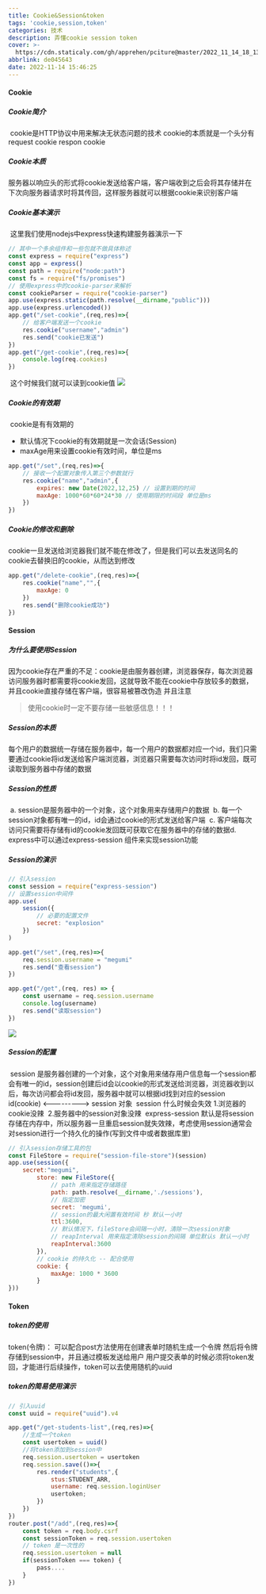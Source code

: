 ```yaml
---
title: Cookie&Session&token
tags: 'cookie,session,token'
categories: 技术
description: 弄懂cookie session token
cover: >-
  https://cdn.staticaly.com/gh/apprehen/pciture@master/2022_11_14_18_13_42.54ulvka73xg0.webp
abbrlink: de045643
date: 2022-11-14 15:46:25
---
```


#### Cookie

##### 	Cookie简介

​	cookie是HTTP协议中用来解决无状态问题的技术
​	cookie的本质就是一个头分有request cookie respon cookie

##### Cookie本质

​	服务器以响应头的形式将cookie发送给客户端，客户端收到之后会将其存储并在下次向服务器请求时将其传回，这样服务器就可以根据cookie来识别客户端

##### Cookie基本演示

​	这里我们使用nodejs中express快速构建服务器演示一下

```javascript
// 其中一个多余组件和一些包就不做具体称述
const express = require("express")
const app = express()
const path = require("node:path")
const fs = require("fs/promises")
// 使用express中的cookie-parser来解析
const cookieParser = require("cookie-parser")
app.use(express.static(path.resolve(__dirname,"public")))
app.use(express.urlencoded())
app.get("/set-cookie",(req,res)=>{
    // 给客户端发送一个cookie
    res.cookie("username","admin")
    res.send("cookie已发送")
})
app.get("/get-cookie",(req,res)=>{
    console.log(req.cookies)
})
```

​	这个时候我们就可以读到cookie值
![](https://cdn.staticaly.com/gh/apprehen/pciture@master/image.3qi6i9nme0w0.webp)

##### Cookie的有效期

​	cookie是有有效期的

  - 默认情况下cookie的有效期就是一次会话(Session)
  - maxAge用来设置cookie有效时间，单位是ms

```javascript
app.get("/set",(req,res)=>{
    // 接收一个配置对象传入第三个参数就行
    res.cookie("name","admin",{
        expires: new Date(2022,12,25) // 设置到期的时间
        maxAge: 1000*60*60*24*30 // 使用期限的时间段 单位是ms
    })
})
```

##### Cookie的修改和删除  

​	cookie一旦发送给浏览器我们就不能在修改了，但是我们可以去发送同名的cookie去替换旧的cookie，从而达到修改

```javascript
app.get("/delete-cookie",(req,res)=>{
    res.cookie("name","",{
        maxAge: 0
    })
    res.send("删除cookie成功")
})
```

#### Session  

##### 为什么要使用Session

​	因为cookie存在严重的不足：cookie是由服务器创建，浏览器保存，每次浏览器访问服务器时都需要将cookie发回，这就导致不能在cookie中存放较多的数据，并且cookie直接存储在客户端，很容易被篡改伪造
并且注意  

>  使用cookie时一定不要存储一些敏感信息！！！

##### Session的本质

​	每个用户的数据统一存储在服务器中，每一个用户的数据都对应一个id，我们只需要通过cookie将id发送给客户端浏览器，浏览器只需要每次访问时将id发回，既可读取到服务器中存储的数据

##### Session的性质

​	a. session是服务器中的一个对象，这个对象用来存储用户的数据
​	b. 每一个session对象都有唯一的id，id会通过cookie的形式发送给客户端
​	c. 客户端每次访问只需要将存储有id的cookie发回既可获取它在服务器中的存储的数据
​	d. express中可以通过express-session 组件来实现session功能

##### Session的演示

```javascript
// 引入session
const session = require("express-session")
// 设置session中间件
app.use(
    session({
        // 必要的配置文件
        secret: "explosion"
    })
)

app.get("/set",(req,res)=>{
    req.session.username = "megumi"
    res.send("查看session")
})

app.get("/get",(req, res) => {
    const username = req.session.username
    console.log(username)
    res.send("读取session")
})
```

![](https://cdn.staticaly.com/gh/apprehen/pciture@master/image.1k69q3xz9tq8.webp)

##### Session的配置

​	session 是服务器创建的一个对象，这个对象用来储存用户信息每一个session都会有唯一的id，session创建后id会以cookie的形式发送给浏览器，浏览器收到以后，每次访问都会将id发回，服务器中就可以根据id找到对应的session
​	id(cookie) <---------> session 对象
​	session 什么时候会失效
​		1.浏览器的cookie没辣
​		2.服务器中的session对象没辣
​	express-session 默认是将session存储在内存中，所以服务器一旦重启session就失效辣，考虑使用session通常会对session进行一个持久化的操作(写到文件中或者数据库里)

```javascript
// 引入session存储工具的包
const FileStore = require("session-file-store")(session)
app.use(session({
    secret:"megumi",
		store: new FileStore({
			// path 用来指定存储路径
			path: path.resolve(__dirname,'./sessions'),
			// 指定加密
			secret: 'megumi',
			// session的最大闲置有效时间 秒 默认一小时
			ttl:3600,
			// 默认情况下，fileStore会间隔一小时，清除一次session对象
			// reapInterval 用来指定清除session的间隔 单位默认s 默认一小时
			reapInterval:3600
		}),
    	// cookie 的持久化 -- 配合使用
		cookie: {
			maxAge: 1000 * 3600
		}
}))
```

#### Token

##### token的使用

token(令牌)：
	可以配合post方法使用在创建表单时随机生成一个令牌
	然后将令牌存储到session中，并且通过模板发送给用户
	用户提交表单的时候必须将token发回，才能进行后续操作，token可以去使用随机的uuid

##### token的简易使用演示

```javascript
// 引入uuid
const uuid = require("uuid").v4

app.get("/get-students-list",(req,res)=>{
    //生成一个token
    const usertoken = uuid()
    //将token添加到session中
    req.session.usertoken = usertoken
    req.session.save(()=>{
        res.render("students",{
            stus:STUDENT_ARR,
            username: req.session.loginUser
            usertoken;
        })
    })
})
router.post("/add",(req,res)=>{
    const token = req.body.csrf
    const sessionToken = req.session.usertoken
    // token 是一次性的
    req.session.usertoken = null
    if(sessionToken === token) {
        pass....
    }
})
```

